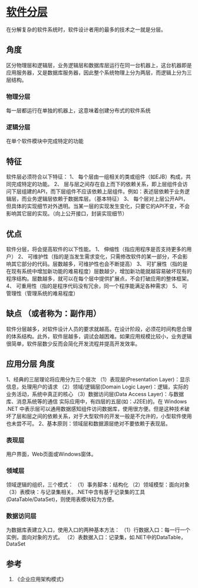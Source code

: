 # [软件分层](http://blog.csdn.net/itianyi/article/details/9002019)

在分解复杂的软件系统时，软件设计者用的最多的技术之一就是分层。

## 角度

区分物理层和逻辑层，业务逻辑层和数据库层运行在同一台机器上，这台机器即是应用服务器，又是数据库服务器，因此整个系统物理上分为两层，而逻辑上分为三层结构。

### 物理分层

每一层都运行在单独的机器上，这意味着创建分布式的软件系统

### 逻辑分层

在单个软件模块中完成特定的功能

## 特征

软件层必须符合以下特征：
1、  每个层由一组相关的类或组件（如EJB）构成，共同完成特定的功能。
2、  层与层之间存在自上而下的依赖关系，即上层组件会访问下层组建的API，而下层组件不应该依赖上层组件。例如：表述层依赖于业务逻辑层，而业务逻辑层依赖于数据库层。（基本特征）
3、  每个层对上层公开API，但具体的实现细节对外透明。当某一层的实现发生变化，只要它的API不变，不会影响其它层的实现。（向上公开接口，封装实现细节）

## 优点

软件分层，将会提高软件的以下性能。
1、  伸缩性（指应用程序是否支持更多的用户）
2、  可维护性（指的是当发生需求变化，只需修改软件的某一部分，不会影响其它部分的代码。层数越多，可维护性也会不断提高）
3、  可扩展性（指的是在现有系统中增加新功能的难易程度）层数越少，增加新功能就越容易破坏现有的程序结构。层数越多，就可以在每个层中提供扩展点，不会打破应用的整体框架。
4、  可重用性（指的是程序代码没有冗余，同一个程序能满足各种需求）
5、  可管理性（管理系统的难易程度）

## 缺点 （或者称为：副作用）

软件分层越多，对软件设计人员的要求就越高。在设计阶段，必须花时间构思合理的体系结构。此外，软件层越多，调试会越困难。如果应用规模比较小，业务逻辑很简单，软件层数少反而会简化开发流程并提高开发效率。

## 应用分层 角度

1、经典的三层理论将应用分为三个层次
       （1）表现层(Presentation Layer)：显示信息，处理用户的请求
       （2）领域/逻辑层(Domain Logic Layer)：逻辑，实际的业务活动，系统中真正的核心
       （3）数据访问层(Data Access Layer)：与数据库、消息系统等的通信
       实际应用中，有四层的五层(如：J2EE)的。在 Windows .NET 中表示层可以通用数据感知组件访问数据库，使用很方便。但是这种技术破坏了层和层之间的依赖关系，对于大型软件的开发一般是不允许的，小型软件使用也未尝不可。
2、基本原则：领域层和数据源层绝对不要依赖于表现层。

### 表现层

用户界面，Web页面或Windows窗体。

### 领域层

领域逻辑的组织，三个模式：
（1）事务脚本：结构化 
（2）领域模型：面向对象
（3）表模块：与记录集相关。.NET中含有基于记录集的工具(DataTable/DataSet)，则使用表模块较为方便。

### 数据访问层
    
为数据库表建立入口，使用入口的两种基本方法：
（1）行数据入口：每一行一个实例，面向对象的方式。
（2）表数据入口：记录集，如.NET中的DataTable，DataSet


## 参考

1. 《企业应用架构模式》
